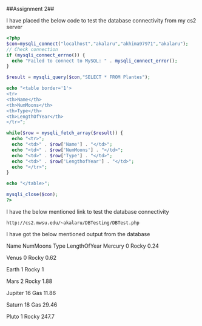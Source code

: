 ##Assignment 2##

I have placed the below code to test the database connectivity from my cs2 server

```php
<?php
$con=mysqli_connect("localhost","akalaru","akhima97971","akalaru");
// Check connection
if (mysqli_connect_errno()) {
  echo "Failed to connect to MySQL: " . mysqli_connect_error();
}

$result = mysqli_query($con,"SELECT * FROM Plantes");

echo "<table border='1'>
<tr>
<th>Name</th>
<th>NumMoons</th>
<th>Type</th>
<th>LengthOfYear</th>
</tr>";

while($row = mysqli_fetch_array($result)) {
  echo "<tr>";
  echo "<td>" . $row['Name'] . "</td>";
  echo "<td>" . $row['NumMoons'] . "</td>";
  echo "<td>" . $row['Type'] . "</td>";
  echo "<td>" . $row['LengthofYear'] . "</td>";
  echo "</tr>";
}

echo "</table>";

mysqli_close($con);
?>


```

I have the below mentioned link to test the database connectivity

```
http://cs2.mwsu.edu/~akalaru/DBTesting/DBTest.php

```

I have got the below mentioned output from the database


Name	NumMoons	Type	LengthOfYear
Mercury	0	Rocky	0.24

Venus	0	Rocky	0.62

Earth	1	Rocky	1

Mars	2	Rocky	1.88

Jupiter	16	Gas	11.86

Saturn	18	Gas	29.46

Pluto	1	Rocky	247.7

